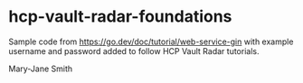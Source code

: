 # hcp-vault-radar-foundations
Sample code from https://go.dev/doc/tutorial/web-service-gin with example username and password added to follow HCP Vault Radar tutorials.

Mary-Jane Smith
